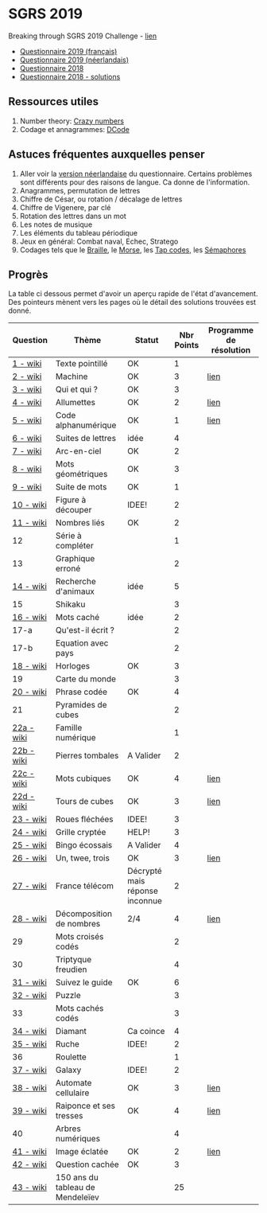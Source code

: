 # SGRS 2019
Breaking through SGRS 2019 Challenge - [lien](https://www.mil.be/fr/communiques-presse/les-enigmes-du-sgrs-sont-de-retour)

* [Questionnaire 2019 (français)](./doc/SGRS%202019.pdf)
* [Questionnaire 2019 (néerlandais)](./doc/SGRS%202019%20-%20NL.pdf)
* [Questionnaire 2018](./doc/SGRS%202018.pdf)
* [Questionnaire 2018 - solutions](./doc/SGRS%202018%20-%20Soluce.pdf)

## Ressources utiles

1. Number theory: [Crazy numbers](https://www.crazy-numbers.com/)
2. Codage et annagrammes: [DCode](https://www.dcode.fr/)


## Astuces fréquentes auxquelles penser

1. Aller voir la [version néerlandaise](doc/SGRS%202019%20-%20NL.pdf) du questionnaire. Certains problèmes sont différents pour des raisons de langue. Ca donne de l'information.
2. Anagrammes, permutation de lettres
3. Chiffre de César, ou rotation / décalage de lettres
4. Chiffre de Vigenere, par clé
5. Rotation des lettres dans un mot
6. Les notes de musique
7. Les éléments du tableau périodique
8. Jeux en général: Combat naval, Echec, Stratego
9. Codages tels que le [Braille](https://fr.wikipedia.org/wiki/Braille), le [Morse](https://fr.wikipedia.org/wiki/Code_Morse_international), les [Tap codes](https://fr.wikipedia.org/wiki/Tap_code), les [Sémaphores](https://fr.wikipedia.org/wiki/Alphabet_s%C3%A9maphore)


## Progrès
La table ci dessous permet d'avoir un aperçu rapide de l'état d'avancement. Des pointeurs mènent vers les pages où le détail des solutions trouvées est donné.

| Question | Thème | Statut | Nbr Points | Programme de résolution |
|----------|-------|--------|------------| ----------------------- |
| [1 - wiki](wiki/P01.md) | Texte pointillé                       |  OK  | 1 |                      |
| [2 - wiki](wiki/P02.md) | Machine                               |  OK  | 3 | [lien](code/P02_eke.py)  |
| [3 - wiki](wiki/P03.md) | Qui et qui ?                          |  OK  | 3 |                      |
| [4 - wiki](wiki/P04.md) | Allumettes                            |  OK  | 2 | [lien](code/P04.py)  |
| [5 - wiki](wiki/P05.md) | Code alphanumérique                   |  OK  | 1 | [lien](code/P05.py)  |
| [6 - wiki](wiki/P06.md) | Suites de lettres                     | idée | 4 |                      |
| [7 - wiki](wiki/P07.md) | Arc-en-ciel                           |  OK  | 2 |                      |
| [8 - wiki](wiki/P08.md) | Mots géométriques                     |  OK  | 3 |                      |
| [9 - wiki](wiki/P09.md) | Suite de mots                         |  OK  | 1 |                      |
| [10 - wiki](wiki/P10.md)| Figure à découper                     | IDEE!| 2 |                      |
|[11 - wiki](wiki/P11.md) | Nombres liés                          | OK   | 2 |                      |
| 12                      | Série à compléter                     |      | 1 |                      |
| 13                      | Graphique erroné                      |      | 2 |                      |
|[14 - wiki](wiki/P14.md) | Recherche d'animaux                   | idée | 5 |                      |
| 15                      | Shikaku                               |      | 3 |                      |
|[16 - wiki](wiki/P16.md) | Mots caché                            |idée  | 2 |                      |
| 17-a                    | Qu'est-il écrit ?                     |      | 2 |                      |
| 17-b                    | Equation avec pays                    |      | 2 |                      |
| [18 - wiki](wiki/P18.md)| Horloges                              | OK   | 3 |                      |
| 19                      | Carte du monde                        |      | 3 |                      |
| [20 - wiki](wiki/P20.md)| Phrase codée                          | OK   | 4 |                      |
| 21                      | Pyramides de cubes                    |      | 2 |                      |
|[22a - wiki](wiki/P22A.md)| Famille numérique                    |      | 1 |                      |
|[22b - wiki](wiki/P22B.md)| Pierres tombales                     |A Valider| 2 |                      |
|[22c - wiki](wiki/P22C.md)| Mots cubiques                        |  OK  | 4 | [lien](code/P22c.py) |
|[22d - wiki](wiki/P22D.md)| Tours de cubes                       |  OK  | 3 | [lien](code/P22d.py) |
|[23 - wiki](wiki/P23.md) | Roues fléchées                        |IDEE! | 3 |                      |
|[24 - wiki](wiki/P24.md) | Grille cryptée                        | HELP!| 3 |                      |
|[25 - wiki](wiki/P25.md) | Bingo écossais                        |A Valider| 4 |                      |
|[26 - wiki](wiki/P26.md) | Un, twee, trois                       | OK   | 3 | [lien](code/P26.py)  |
|[27 - wiki](wiki/P27.md) | France télécom                        |Décrypté mais réponse inconnue| 2 |                      |
|[28 - wiki](wiki/P28.md) | Décomposition de nombres              | 2/4  | 4 | [lien](code/P28.py)  |
| 29                      | Mots croisés codés                    |      | 2 |                      |
| 30                      | Triptyque freudien                    |      | 4 |                      |
|[31 - wiki](wiki/P31.md) | Suivez le guide                       | OK   | 6 |                      |
|[32 - wiki](wiki/P32.md) | Puzzle                                |      | 3 |                      |
| 33                      | Mots cachés codés                     |      | 3 |                      |
|[34 - wiki](wiki/P34.md) | Diamant                               |Ca coince| 4 |                      |
|[35 - wiki](wiki/P35.md) | Ruche                                 |IDEE! | 2 |                      |
| 36                      | Roulette                              |      | 1 |                      |
|[37 - wiki](wiki/P37.md) | Galaxy                                |IDEE! | 2 |                      |
|[38 - wiki](wiki/P38.md) | Automate cellulaire                   |  OK  | 3 | [lien](code/P38.py)  |
|[39 - wiki](wiki/P39.md) | Raiponce et ses tresses               |  OK  | 4 | [lien](code/P39.py)  |
| 40                      | Arbres numériques                     |      | 4 |                      |
|[41 - wiki](wiki/P41.md) | Image éclatée                         |  OK  | 2 | [lien](code/P41.py)  |
|[42 - wiki](wiki/P42.md) | Question cachée                       |  OK  | 3 |                      |
|[43 - wiki](wiki/P43.md) | 150 ans du tableau de Mendeleïev      |      |25 |                      |
